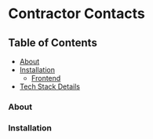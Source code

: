 # Contractor Contacts

## Table of Contents
- [About](#About)
- [Installation](#About)
  - [Frontend](#Frontend)
- [Tech Stack Details](#About)



### About

### Installation

